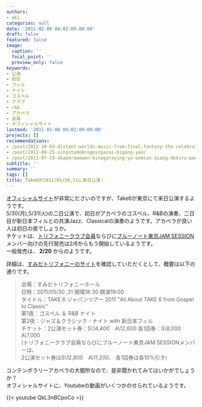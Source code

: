 ```yaml
---
authors:
- aki
categories: null
date: '2011-02-08 04:02:09-08:00'
draft: false
featured: false
image:
  caption: ''
  focal_point: ''
  preview_only: false
keywords:
- 公演
- 初日
- フィル
- ナイト
- ゴスペル
- クラブ
- r&b
- アカペラ
- 会員
- オフィシャルサイト
lastmod: '2011-02-08 04:02:09-08:00'
projects: []
recommendations:
- /post/2012-10-03-distant-worlds-music-from-final-fantasy-the-celebrationnotiketutoying-mu-kai-shi/
- /post/2012-09-25-singstodobrogoszgazai-bigong-yan/
- /post/2011-07-19-akaperawowen-kinagaraying-yu-womian-qiang-dekiru-podcast-mouth-off/
subtitle: ''
summary: ''
tags: []
title: Take6が2011/05/30,31に来日公演！
---
```


[オフィシャルサイト](http://jp.take6.com/)が非常にださいのですが、Take6が東京にて来日公演するようです。  
5/30(月),5/31(火)の二日公演で、初日がアカペラのゴスペル、R&Bの演奏、二日目が新日本フィルとの共演Jazz、Classicalの演奏のようです。アカペラが良い人は初日の夜でしょうか。  
チケットは、[トリフォニークラブ会員](http://www.triphony.com/clubmember/index.php)ならびに[ブルーノート東京JAM SESSION](http://www.bluenote.co.jp/jp/member/)メンバー向けの先行発売は2/6からもう開始しているようです。  
一般発売は、 **2/20** からのようです。

詳細は、[すみだトリフォニーのサイト](http://www.triphony.com/concert/list.php?sch_date=201105#p30)を確認していただくとして、概要は以下の通りです。

> 会場：すみだトリフォニーホール  
> 日時：2011/05/30 ,31 開場18:30 開演19:00  
> タイトル：TAKE 6 ジャパンツアー 2011 "All About TAKE 6 from Gospel to Classic"  
> 第1夜：ゴスペル ＆ R&B ナイト  
> 第2夜：ジャズ＆クラシック・ナイト with 新日本フィル  
> チケット：2公演セット券：S\14,400　A\12,600 各1回券：S\8,000　A\7,000  
> (トリフォニークラブ会員ならびにブルーノート東京JAM SESSIONメンバーは、  
> 2公演セット券はS\12,800　A\11,200、 各1回券は各10%引き)

コンテンポラリーアカペラの大御所なので、是非聞かれてみてはいかがでしょうか？  
オフィシャルサイトに、Youtubeの動画がいくつかのせられているようです。  

{{< youtube QkL3nBCpoCo >}}